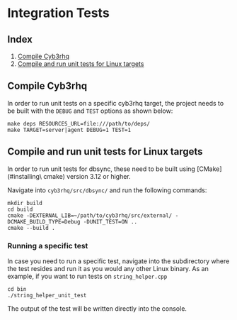 # Integration Tests
## Index
1. [Compile Cyb3rhq](#compile-cyb3rhq)
2. [Compile and run unit tests for Linux targets](#compile-and-run-unit-tests-for-linux-targets)

## Compile Cyb3rhq
In order to run unit tests on a specific cyb3rhq target, the project needs to be built with the `DEBUG` and `TEST` options as shown below:
```
make deps RESOURCES_URL=file:///path/to/deps/
make TARGET=server|agent DEBUG=1 TEST=1
```

## Compile and run unit tests for Linux targets
In order to run unit tests for dbsync, these need to be built using [CMake](#installing\ cmake) version 3.12 or higher.

Navigate into `cyb3rhq/src/dbsync/` and run the following commands:
```
mkdir build
cd build
cmake -DEXTERNAL_LIB=~/path/to/cyb3rhq/src/external/ -DCMAKE_BUILD_TYPE=Debug -DUNIT_TEST=ON ..
cmake --build .
```

### Running a specific test
In case you need to run a specific test, navigate into the subdirectory where the test resides and run it as you would any other Linux binary. As an example, if you want to run tests on `string_helper.cpp`
```
cd bin
./string_helper_unit_test
```
The output of the test will be written directly into the console.
